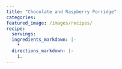 ```yaml
---
title: "Chocolate and Raspberry Porridge"
categories:
featured_image: /images/recipes/
recipe:
  servings: 
  ingredients_markdown: |-
    *
  directions_markdown: |-
    1.
---
```


